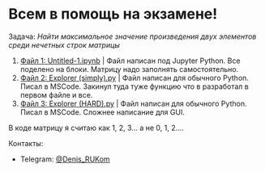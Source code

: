 # Всем в помощь на экзамене!

Задача: *Найти максимальное значение произведения двух элементов среди нечетных строк матрицы*

1. [Файл 1: Untitled-1.ipynb](https://github.com/DenisPodvalenchuk/help/blob/main/Untitled-1.ipynb) | Файл написан под Jupyter Python. Все поделено на блоки. Матрицу надо заполнять самостоятельно.
2. [Файл 2: Explorer (simply).py](https://github.com/DenisPodvalenchuk/help/blob/main/Explorer%20(simply).py) | Файл написан для обычного Python. Писал в MSCode. Закинул туда туже функцию что в разработал в первом файле и все.
3. [Файл 3: Explorer (HARD).py](https://github.com/DenisPodvalenchuk/help/blob/main/Explorer%20(HARD).py) | Файл написан для обычного Python. Писал в MSCode. Сложнее написание для GUI.

В коде матрицу я считаю как 1, 2, 3... а не 0, 1, 2....

Контакты:
* Telegram: [@Denis_RUKom](https://t.me/Denis_RUKom)
